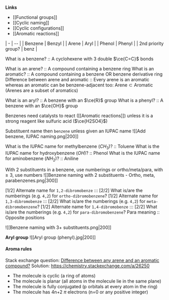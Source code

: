 **Links**
- [[Functional groups]] 
- [[Cyclic naming]] 
- [[Cyclic configurations]] 
- [[Aromatic reactions]] 

| - | -- |
| Benzene | Benzyl |
| Arene |  Aryl |
| Phenol | Phenyl |
| 2nd priority group? | benz |

What is a benzene? :: A cyclohexene with 3 double $\ce{C=C}$ bonds

What is an arene? :: A compound containing a benzene ring
What is an aromatic? :: A compound containing a benzene OR benzene derivative ring
Difference between arene and aromatic :: Every arene is an aromatic whereas an aromatic can be benzene-adjacent too: $\text{Arene} \subset \text{Aromatic}$ (Arenes are a subset of aromatics)


What is an aryl? :: A benzene with an $\ce{R}$ group
What is a phenyl? :: A benzene with an $\ce{OH}$ group

Benzenes need catalysts to react ([[Aromatic reactions]]) unless it is a strong reagent like sulfuric acid ($\ce{H2SO4}$)

Substituent name then `benzene` unless given an IUPAC name
![[Add benzene, IUPAC naming.png|200]]

What is the IUPAC name for methylbenzene ($CH_{3}$)? :: Toluene
What is the IUPAC name for hydroxybenzene ($OH$)? :: Phenol 
What is the IUPAC name for aminobenzene ($NH_{2})$? :: Aniline

With $2$ substituents in a benzene, use numberings or ortho/meta/para,
with $\geq 3$, use numbers 
![[Benzene naming with 2 substituents - Ortho, meta, parabenzenes.png|300]]

\[1/2] Alternate name for `1,2-dibromobenze` ::: \[2/2] What is/are the numberings (e.g. `4,2`) for `ortho-dibromobenzene`?
\[1/2] Alternate name for `1,3-dibromobenze` ::: \[2/2] What is/are the numberings (e.g. `4,2`) for `meta-dibromobenzene`?
\[1/2] Alternate name for `1,4-dibromobenze` ::: \[2/2] What is/are the numberings (e.g. `4,2`) for `para-dibromobenzene`?
Para meaning :: Opposite positions

![[Benzene naming with 3+ substituents.png|200]]

**Aryl group**
![[Aryl group (phenyl).jpg|200]]

#### Aroma rules
Stack exchange question: [Difference between any arene and an aromatic compound?](https://chemistry.stackexchange.com/questions/19284/difference-between-any-arene-and-an-aromatic-compound)
	Solution: https://chemistry.stackexchange.com/a/26250

- The molecule is cyclic (a ring of atoms)
- The molecule is planar (all atoms in the molecule lie in the same plane)
- The molecule is fully conjugated (p orbitals at every atom in the ring)
- The molecule has 4n+2 $\pi$ electrons (n=0 or any positive integer)